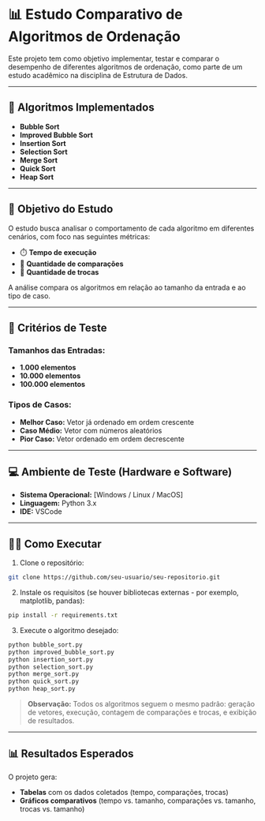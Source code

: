 
# 📊 Estudo Comparativo de Algoritmos de Ordenação

Este projeto tem como objetivo implementar, testar e comparar o desempenho de diferentes algoritmos de ordenação, como parte de um estudo acadêmico na disciplina de Estrutura de Dados.

---

## 📌 Algoritmos Implementados

* **Bubble Sort**
* **Improved Bubble Sort**
* **Insertion Sort**
* **Selection Sort**
* **Merge Sort**
* **Quick Sort**
* **Heap Sort**

---

## 🎯 Objetivo do Estudo

O estudo busca analisar o comportamento de cada algoritmo em diferentes cenários, com foco nas seguintes métricas:

* ⏱️ **Tempo de execução**
* 🔁 **Quantidade de comparações**
* 🔄 **Quantidade de trocas**

A análise compara os algoritmos em relação ao tamanho da entrada e ao tipo de caso.

---

## 📐 Critérios de Teste

### Tamanhos das Entradas:

* **1.000 elementos**
* **10.000 elementos**
* **100.000 elementos**

### Tipos de Casos:

* **Melhor Caso:** Vetor já ordenado em ordem crescente
* **Caso Médio:** Vetor com números aleatórios
* **Pior Caso:** Vetor ordenado em ordem decrescente

---

## 💻 Ambiente de Teste (Hardware e Software)

* **Sistema Operacional:** \[Windows / Linux / MacOS]
* **Linguagem:** Python 3.x
* **IDE:** VSCode
---

## 🧑‍💻 Como Executar

1. Clone o repositório:

```bash
git clone https://github.com/seu-usuario/seu-repositorio.git
```

2. Instale os requisitos (se houver bibliotecas externas - por exemplo, matplotlib, pandas):

```bash
pip install -r requirements.txt
```

3. Execute o algoritmo desejado:

```bash
python bubble_sort.py
python improved_bubble_sort.py
python insertion_sort.py
python selection_sort.py
python merge_sort.py
python quick_sort.py
python heap_sort.py
```

> **Observação:** Todos os algoritmos seguem o mesmo padrão: geração de vetores, execução, contagem de comparações e trocas, e exibição de resultados.

---

## 📊 Resultados Esperados

O projeto gera:

* **Tabelas** com os dados coletados (tempo, comparações, trocas)
* **Gráficos comparativos** (tempo vs. tamanho, comparações vs. tamanho, trocas vs. tamanho)



